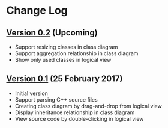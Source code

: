 # Change Log

## [Version 0.2](https://gitlab.com/nestal/spaghetti/builds) (Upcoming)

- Support resizing classes in class diagram
- Support aggregation relationship in class diagram
- Show only used classes in logical view

## [Version 0.1](https://github.com/nestal/spaghetti/releases/tag/v0.1) (25 February 2017)

- Initial version
- Support parsing C++ source files
- Creating class diagram by drag-and-drop from logical view
- Display inheritance relationship in class diagram
- View source code by double-clicking in logical view
